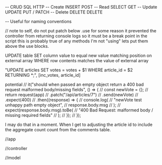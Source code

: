 -- CRUD SQL HTTP
-- Create INSERT POST
-- Read SELECT GET
-- Update UPDATE PUT / PATCH
-- Delete DELETE DELETE

-- Useful for naming conventions

// note to self, do not put patch below .use for some reason it prevented the controller from returning console logs so it must be a break point in the script this is probably true of any methods I'm not "using" lets put them above the use blocks.

UPDATE table
SET column value to equal new value matching position on external array
WHERE row contents matches the value of external array

"UPDATE articles
SET votes = votes + $1 WHERE article_id = $2 RETURNING \*;",
[inc_votes, article_id]

potential
// it("should when passed an empty object return a 400 bad request malformed body/missing fields", () => {
// const newVote = {};
// return request(app)
// .patch("/api/articles/7")
// .send(newVote)
// .expect(400)
// .then((response) => {
// console.log(
// "newVote test unhappy path empty object",
// response.body.msg
// );
// expect(response.body.msg).toBe(
// "400 Bad Request: malformed body / missing required fields"
// );
// });
// });

I may do that in a moment. When I get to adjusting the article id to include the aggregate count count from the comments table.

//app

//controller

//model
